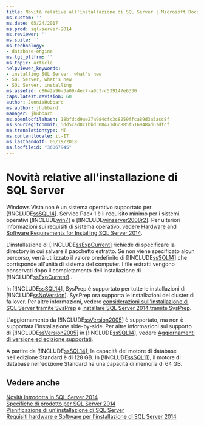 ```yaml
---
title: Novità relative all'installazione di SQL Server | Microsoft Docs
ms.custom: ''
ms.date: 05/24/2017
ms.prod: sql-server-2014
ms.reviewer: ''
ms.suite: ''
ms.technology:
- database-engine
ms.tgt_pltfrm: ''
ms.topic: article
helpviewer_keywords:
- installing SQL Server, what's new
- SQL Server, what's new
- SQL Server, installing
ms.assetid: c8642a96-3a09-4ec7-a9c3-c539147e6330
caps.latest.revision: 60
author: JennieHubbard
ms.author: jhubbard
manager: jhubbard
ms.openlocfilehash: 18bfdcd9ae27a984cfc3c8259ffca89d3a5acc8f
ms.sourcegitcommit: 5dd5cad0c1bbd308471d6c885f516948ad67dfcf
ms.translationtype: MT
ms.contentlocale: it-IT
ms.lasthandoff: 06/19/2018
ms.locfileid: "36067945"
---
```

# <a name="what39s-new-in-sql-server-installation"></a>Novità relative all'installazione di SQL Server
  Windows Vista non è un sistema operativo supportato per [!INCLUDE[ssSQL14](../../includes/sssql14-md.md)]. Service Pack 1 è il requisito minimo per i sistemi operativi [!INCLUDE[win7](../../includes/win7-md.md)] e [!INCLUDE[winserver2008r2](../../includes/winserver2008r2-md.md)]. Per ulteriori informazioni sui requisiti di sistema operativo, vedere [Hardware and Software Requirements for Installing SQL Server 2014](hardware-and-software-requirements-for-installing-sql-server.md).  
  
 L'installazione di [!INCLUDE[ssExpCurrent](../../includes/ssexpcurrent-md.md)] richiede di specificare la directory in cui salvare il pacchetto estratto. Se non viene specificato alcun percorso, verrà utilizzato il valore predefinito di [!INCLUDE[ssSQL14](../../includes/sssql14-md.md)] che corrisponde all'unità di sistema del computer. I file estratti vengono conservati dopo il completamento dell'installazione di [!INCLUDE[ssExpCurrent](../../includes/ssexpcurrent-md.md)] .  
  
 In [!INCLUDE[ssSQL14](../../includes/sssql14-md.md)], SysPrep è supportato per tutte le installazioni di [!INCLUDE[ssNoVersion](../../includes/ssnoversion-md.md)]. SysPrep ora supporta le installazioni del cluster di failover. Per altre informazioni, vedere [considerazioni sull'installazione di SQL Server tramite SysPrep](../../database-engine/install-windows/considerations-for-installing-sql-server-using-sysprep.md) e [installare SQL Server 2014 tramite SysPrep](../../database-engine/install-windows/install-sql-server-using-sysprep.md).  
  
 L'aggiornamento da [!INCLUDE[ssVersion2005](../../includes/ssversion2005-md.md)] è supportato, ma non è supportata l'installazione side-by-side. Per altre informazioni sul supporto di [!INCLUDE[ssVersion2005](../../includes/ssversion2005-md.md)] in [!INCLUDE[ssSQL14](../../includes/sssql14-md.md)], vedere [Aggiornamenti di versione ed edizione supportati](../../database-engine/install-windows/supported-version-and-edition-upgrades.md).  
  
 A partire da [!INCLUDE[ssSQL14](../../includes/sssql14-md.md)], la capacità del motore di database nell'edizione Standard è di 128 GB. In [!INCLUDE[ssSQL11](../../includes/sssql11-md.md)], il motore di database nell'edizione Standard ha una capacità di memoria di 64 GB.  
  
## <a name="see-also"></a>Vedere anche  
 [Novità introdotta in SQL Server 2014](../what-s-new-in-sql-server-2016.md)   
 [Specifiche di prodotto per SQL Server 2014](../../../2014/getting-started/sql-server-2014-product-specifications.md)   
 [Pianificazione di un'installazione di SQL Server](../../../2014/sql-server/install/planning-a-sql-server-installation.md)   
 [Requisiti hardware e Software per l'installazione di SQL Server 2014](hardware-and-software-requirements-for-installing-sql-server.md)  
  
  